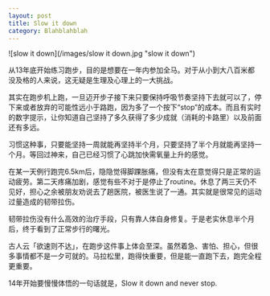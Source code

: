 ```yaml
---
layout: post
title: Slow it down
category: Blahblahblah
---
```


![slow it down](/images/slow it down.jpg "slow it down")

从13年底开始练习跑步，目的是想要在一年内参加全马。对于从小到大八百米都没及格的人来说，这无疑是生理及心理上的一大挑战。

其实在跑步机上跑，一旦迈开步子接下来只要保持呼吸节奏坚持下去就可以了，停下来或者放弃的可能性远小于路跑，因为多了一个按下“stop”的成本。而且有实时的数字提示，让你知道自己坚持了多久获得了多少成就（消耗的卡路里）以及前面还有多远。

习惯这种事，只要能坚持一周就能再坚持半个月，只要坚持了半个月就能再坚持一个月。等回过神来，自己已经习惯了心跳加快需氧量上升的感觉。

在某一天例行跑完6.5km后，隐隐觉得脚踝胀痛，但没有太在意觉得只是正常的运动疲劳。第二天疼痛加剧，感觉有些不对于是停止了routine。休息了两三天仍不见好，担心之余被朋友劝说去了趟医院，被医生说了一通。其实就是很常见的运动过量造成的韧带拉伤。

韧带拉伤没有什么高效的治疗手段，只有靠人体自身修复。于是老实休息半个月后，终于看到了正常步行的曙光。

古人云「欲速则不达」，在跑步这件事上体会至深。虽然着急、害怕、担心，但很多事情都不是一夕可就的。马拉松里，跑得快重要，但是能一直跑下去，跑完全程更重要。

14年开始要慢慢体悟的一句话就是，Slow it down and never stop.

